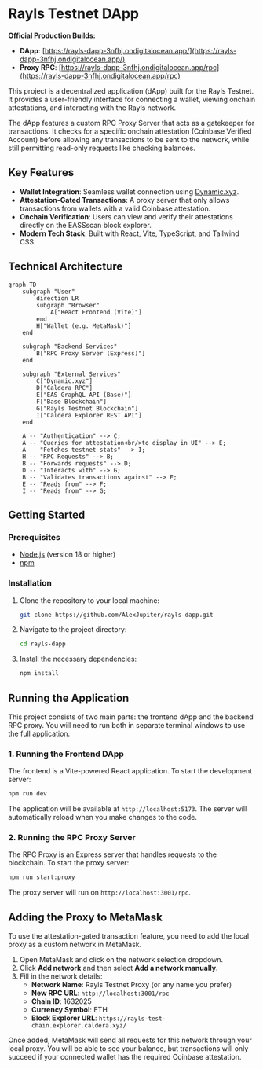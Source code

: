 # Rayls Testnet DApp

**Official Production Builds:**
- **DApp**: [https://rayls-dapp-3nfhj.ondigitalocean.app/](https://rayls-dapp-3nfhj.ondigitalocean.app/)
- **Proxy RPC**: [https://rayls-dapp-3nfhj.ondigitalocean.app/rpc](https://rayls-dapp-3nfhj.ondigitalocean.app/rpc)

This project is a decentralized application (dApp) built for the Rayls Testnet. It provides a user-friendly interface for connecting a wallet, viewing onchain attestations, and interacting with the Rayls network.

The dApp features a custom RPC Proxy Server that acts as a gatekeeper for transactions. It checks for a specific onchain attestation (Coinbase Verified Account) before allowing any transactions to be sent to the network, while still permitting read-only requests like checking balances.

## Key Features

- **Wallet Integration**: Seamless wallet connection using [Dynamic.xyz](https://www.dynamic.xyz/).
- **Attestation-Gated Transactions**: A proxy server that only allows transactions from wallets with a valid Coinbase attestation.
- **Onchain Verification**: Users can view and verify their attestations directly on the EASSscan block explorer.
- **Modern Tech Stack**: Built with React, Vite, TypeScript, and Tailwind CSS.

## Technical Architecture

```mermaid
graph TD
    subgraph "User"
        direction LR
        subgraph "Browser"
            A["React Frontend (Vite)"]
        end
        H["Wallet (e.g. MetaMask)"]
    end

    subgraph "Backend Services"
        B["RPC Proxy Server (Express)"]
    end

    subgraph "External Services"
        C["Dynamic.xyz"]
        D["Caldera RPC"]
        E["EAS GraphQL API (Base)"]
        F["Base Blockchain"]
        G["Rayls Testnet Blockchain"]
        I["Caldera Explorer REST API"]
    end

    A -- "Authentication" --> C;
    A -- "Queries for attestation<br/>to display in UI" --> E;
    A -- "Fetches testnet stats" --> I;
    H -- "RPC Requests" --> B;
    B -- "Forwards requests" --> D;
    D -- "Interacts with" --> G;
    B -- "Validates transactions against" --> E;
    E -- "Reads from" --> F;
    I -- "Reads from" --> G;
```

## Getting Started

### Prerequisites

- [Node.js](https://nodejs.org/) (version 18 or higher)
- [npm](https://www.npmjs.com/)

### Installation

1.  Clone the repository to your local machine:
    ```bash
    git clone https://github.com/AlexJupiter/rayls-dapp.git
    ```

2.  Navigate to the project directory:
    ```bash
    cd rayls-dapp
    ```

3.  Install the necessary dependencies:
    ```bash
    npm install
    ```

## Running the Application

This project consists of two main parts: the frontend dApp and the backend RPC proxy. You will need to run both in separate terminal windows to use the full application.

### 1. Running the Frontend DApp

The frontend is a Vite-powered React application. To start the development server:

```bash
npm run dev
```

The application will be available at `http://localhost:5173`. The server will automatically reload when you make changes to the code.

### 2. Running the RPC Proxy Server

The RPC Proxy is an Express server that handles requests to the blockchain. To start the proxy server:

```bash
npm run start:proxy
```

The proxy server will run on `http://localhost:3001/rpc`.

## Adding the Proxy to MetaMask

To use the attestation-gated transaction feature, you need to add the local proxy as a custom network in MetaMask.

1.  Open MetaMask and click on the network selection dropdown.
2.  Click **Add network** and then select **Add a network manually**.
3.  Fill in the network details:
    *   **Network Name**: Rayls Testnet Proxy (or any name you prefer)
    *   **New RPC URL**: `http://localhost:3001/rpc`
    *   **Chain ID**: 1632025
    *   **Currency Symbol**: ETH
    *   **Block Explorer URL**: `https://rayls-test-chain.explorer.caldera.xyz/`

Once added, MetaMask will send all requests for this network through your local proxy. You will be able to see your balance, but transactions will only succeed if your connected wallet has the required Coinbase attestation.
